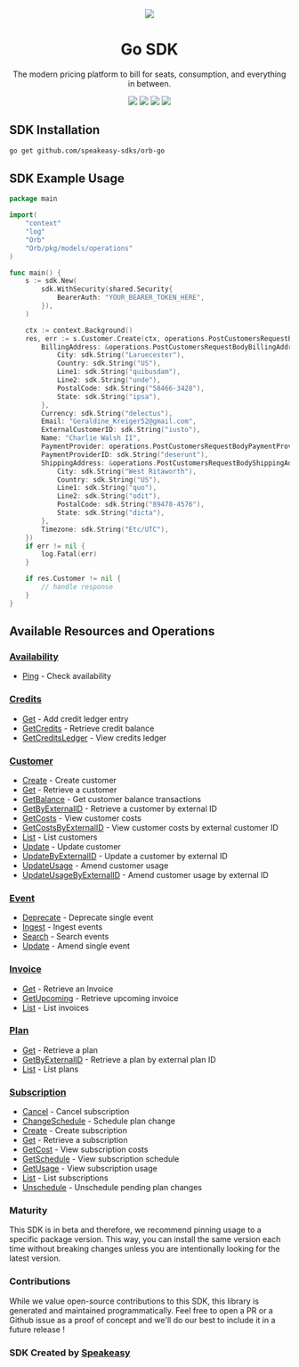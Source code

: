 <div align="center">
    <picture>
        <source srcset="https://user-images.githubusercontent.com/6267663/229776363-b219eaec-e1aa-4192-9123-d8a8e0ab997d.svg" media="(prefers-color-scheme: dark)">
        <img src="https://user-images.githubusercontent.com/6267663/229776275-b670d564-fc2e-4843-b061-adf230737e3f.svg">
    </picture>
    <h1>Go SDK</h1>
   <p>The modern pricing platform to bill for seats, consumption, and everything in between.</p>
   <a href="https://docs.withorb.com/docs/orb-docs/overview"><img src="https://img.shields.io/static/v1?label=Docs&message=API Ref&color=5444e4&style=for-the-badge" /></a>
   <a href="https://github.com/speakeasy-sdks/orb-go/actions"><img src="https://img.shields.io/github/actions/workflow/status/speakeasy-sdks/orb-go/speakeasy_sdk_generation.yml?style=for-the-badge" /></a>
  <a href="https://opensource.org/licenses/MIT"><img src="https://img.shields.io/badge/License-MIT-blue.svg?style=for-the-badge" /></a>
  <a href="https://github.com/speakeasy-sdks/orb-go/releases"><img src="https://img.shields.io/github/v/release/speakeasy-sdks/orb-go?sort=semver&style=for-the-badge" /></a>
</div>

<!-- Start SDK Installation -->
## SDK Installation

```bash
go get github.com/speakeasy-sdks/orb-go
```
<!-- End SDK Installation -->

## SDK Example Usage
<!-- Start SDK Example Usage -->
```go
package main

import(
	"context"
	"log"
	"Orb"
	"Orb/pkg/models/operations"
)

func main() {
    s := sdk.New(
        sdk.WithSecurity(shared.Security{
            BearerAuth: "YOUR_BEARER_TOKEN_HERE",
        }),
    )

    ctx := context.Background()
    res, err := s.Customer.Create(ctx, operations.PostCustomersRequestBody{
        BillingAddress: &operations.PostCustomersRequestBodyBillingAddress{
            City: sdk.String("Laruecester"),
            Country: sdk.String("US"),
            Line1: sdk.String("quibusdam"),
            Line2: sdk.String("unde"),
            PostalCode: sdk.String("58466-3428"),
            State: sdk.String("ipsa"),
        },
        Currency: sdk.String("delectus"),
        Email: "Geraldine_Kreiger52@gmail.com",
        ExternalCustomerID: sdk.String("iusto"),
        Name: "Charlie Walsh II",
        PaymentProvider: operations.PostCustomersRequestBodyPaymentProviderEnumQuickbooks.ToPointer(),
        PaymentProviderID: sdk.String("deserunt"),
        ShippingAddress: &operations.PostCustomersRequestBodyShippingAddress{
            City: sdk.String("West Ritaworth"),
            Country: sdk.String("US"),
            Line1: sdk.String("quo"),
            Line2: sdk.String("odit"),
            PostalCode: sdk.String("89478-4576"),
            State: sdk.String("dicta"),
        },
        Timezone: sdk.String("Etc/UTC"),
    })
    if err != nil {
        log.Fatal(err)
    }

    if res.Customer != nil {
        // handle response
    }
}
```
<!-- End SDK Example Usage -->

<!-- Start SDK Available Operations -->
## Available Resources and Operations


### [Availability](docs/availability/README.md)

* [Ping](docs/availability/README.md#ping) - Check availability

### [Credits](docs/credits/README.md)

* [Get](docs/credits/README.md#get) - Add credit ledger entry
* [GetCredits](docs/credits/README.md#getcredits) - Retrieve credit balance
* [GetCreditsLedger](docs/credits/README.md#getcreditsledger) - View credits ledger

### [Customer](docs/customer/README.md)

* [Create](docs/customer/README.md#create) - Create customer
* [Get](docs/customer/README.md#get) - Retrieve a customer
* [GetBalance](docs/customer/README.md#getbalance) - Get customer balance transactions
* [GetByExternalID](docs/customer/README.md#getbyexternalid) - Retrieve a customer by external ID
* [GetCosts](docs/customer/README.md#getcosts) - View customer costs
* [GetCostsByExternalID](docs/customer/README.md#getcostsbyexternalid) - View customer costs by external customer ID
* [List](docs/customer/README.md#list) - List customers
* [Update](docs/customer/README.md#update) - Update customer
* [UpdateByExternalID](docs/customer/README.md#updatebyexternalid) - Update a customer by external ID
* [UpdateUsage](docs/customer/README.md#updateusage) - Amend customer usage
* [UpdateUsageByExternalID](docs/customer/README.md#updateusagebyexternalid) - Amend customer usage by external ID

### [Event](docs/event/README.md)

* [Deprecate](docs/event/README.md#deprecate) - Deprecate single event
* [Ingest](docs/event/README.md#ingest) - Ingest events
* [Search](docs/event/README.md#search) - Search events
* [Update](docs/event/README.md#update) - Amend single event

### [Invoice](docs/invoice/README.md)

* [Get](docs/invoice/README.md#get) - Retrieve an Invoice
* [GetUpcoming](docs/invoice/README.md#getupcoming) - Retrieve upcoming invoice
* [List](docs/invoice/README.md#list) - List invoices

### [Plan](docs/plan/README.md)

* [Get](docs/plan/README.md#get) - Retrieve a plan
* [GetByExternalID](docs/plan/README.md#getbyexternalid) - Retrieve a plan by external plan ID
* [List](docs/plan/README.md#list) - List plans

### [Subscription](docs/subscription/README.md)

* [Cancel](docs/subscription/README.md#cancel) - Cancel subscription
* [ChangeSchedule](docs/subscription/README.md#changeschedule) - Schedule plan change
* [Create](docs/subscription/README.md#create) - Create subscription
* [Get](docs/subscription/README.md#get) - Retrieve a subscription
* [GetCost](docs/subscription/README.md#getcost) - View subscription costs
* [GetSchedule](docs/subscription/README.md#getschedule) - View subscription schedule
* [GetUsage](docs/subscription/README.md#getusage) - View subscription usage
* [List](docs/subscription/README.md#list) - List subscriptions
* [Unschedule](docs/subscription/README.md#unschedule) - Unschedule pending plan changes
<!-- End SDK Available Operations -->

### Maturity

This SDK is in beta and therefore, we recommend pinning usage to a specific package version.
This way, you can install the same version each time without breaking changes unless you are intentionally
looking for the latest version.

### Contributions

While we value open-source contributions to this SDK, this library is generated and maintained programmatically.
Feel free to open a PR or a Github issue as a proof of concept and we'll do our best to include it in a future release !

### SDK Created by [Speakeasy](https://docs.speakeasyapi.dev/docs/using-speakeasy/client-sdks)
